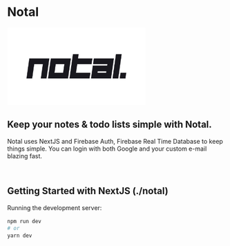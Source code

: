 # Notal

<img src="./design/notal_logo_banner.png" alt="logo" width="320"/>

## Keep your notes & todo lists simple with Notal.

Notal uses NextJS and Firebase Auth, Firebase Real Time Database to keep things simple. You can login with both Google and your custom e-mail blazing fast.

<br/>

## Getting Started with NextJS (./notal)

Running the development server:

```bash
npm run dev
# or
yarn dev
```
